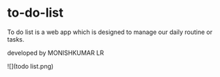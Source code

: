 # to-do-list
To do list is a web app which is designed to manage our daily routine or tasks.

developed by MONISHKUMAR LR

![](todo list.png)
